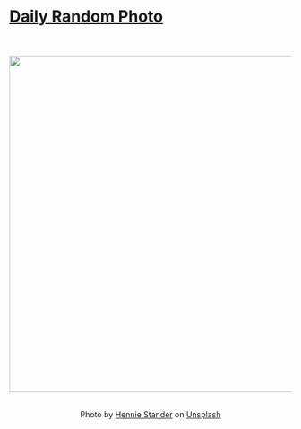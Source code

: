 # [Daily Random Photo](https://www.dailyrandomphoto.com/)

<div align="center">
  <br>
  <br>
  <a href="https://www.dailyrandomphoto.com/p/2024/2024-01-23/"><img src="https://images.unsplash.com/photo-1704972841788-86fac20fc87e?crop=entropy&cs=tinysrgb&fit=max&fm=jpg&ixid=M3w3NzUwOHwwfDF8cmFuZG9tfHx8fHx8fHx8MTcwNTk2OTkwN3w&ixlib=rb-4.0.3&q=80&w=1080" width="600px"></a>
  <br>
  <br>
  <p class="has-text-grey">Photo by <a href="https://unsplash.com/@henniestander?utm_source=Daily%20Random%20Photo&amp;utm_medium=referral" target="_blank" rel="noopener noreferrer">Hennie Stander</a> on <a href="https://unsplash.com/photos/a-sunset-view-of-a-beach-with-a-mountain-in-the-background-BtHtZsGvdD0?utm_source=Daily%20Random%20Photo&amp;utm_medium=referral" target="_blank" rel="noopener noreferrer">Unsplash</a></p>
</div>
